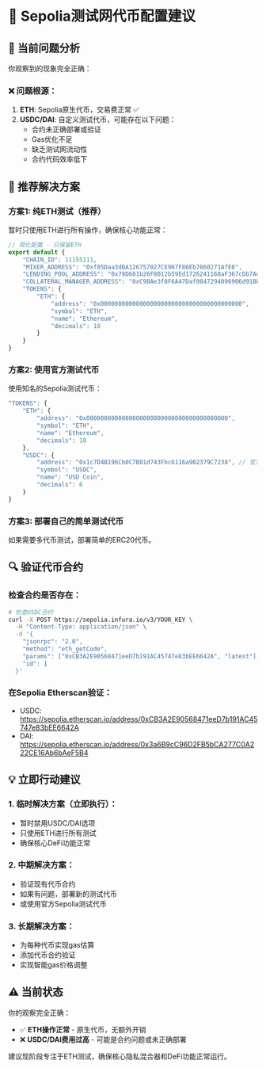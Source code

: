 # 🔧 Sepolia测试网代币配置建议

## 🎯 当前问题分析

你观察到的现象完全正确：

### ❌ 问题根源：
1. **ETH**: Sepolia原生代币，交易费正常 ✅
2. **USDC/DAI**: 自定义测试代币，可能存在以下问题：
   - 合约未正确部署或验证
   - Gas优化不足
   - 缺乏测试网流动性
   - 合约代码效率低下

## 🚀 推荐解决方案

### 方案1: 纯ETH测试（推荐）
暂时只使用ETH进行所有操作，确保核心功能正常：

```javascript
// 简化配置 - 只保留ETH
export default {
    "CHAIN_ID": 11155111,
    "MIXER_ADDRESS": "0xf85Daa3dBA126757027CE967F86Eb7860271AfE0",
    "LENDING_POOL_ADDRESS": "0x79D681b26F8012b59Ed1726241168aF367cDb7Ad",
    "COLLATERAL_MANAGER_ADDRESS": "0xC9BAe3f8F6A47Daf0847294096906d91B8eF0f1d",
    "TOKENS": {
        "ETH": {
            "address": "0x0000000000000000000000000000000000000000",
            "symbol": "ETH",
            "name": "Ethereum",
            "decimals": 18
        }
    }
}
```

### 方案2: 使用官方测试代币
使用知名的Sepolia测试代币：

```javascript
"TOKENS": {
    "ETH": {
        "address": "0x0000000000000000000000000000000000000000",
        "symbol": "ETH",
        "name": "Ethereum", 
        "decimals": 18
    },
    "USDC": {
        "address": "0x1c7D4B196Cb0C7B01d743Fbc6116a902379C7238", // 官方Sepolia USDC
        "symbol": "USDC",
        "name": "USD Coin",
        "decimals": 6
    }
}
```

### 方案3: 部署自己的简单测试代币
如果需要多代币测试，部署简单的ERC20代币。

## 🔍 验证代币合约

### 检查合约是否存在：
```bash
# 检查USDC合约
curl -X POST https://sepolia.infura.io/v3/YOUR_KEY \
  -H "Content-Type: application/json" \
  -d '{
    "jsonrpc": "2.0",
    "method": "eth_getCode", 
    "params": ["0xCB3A2E90568471eeD7b191AC45747e83bEE6642A", "latest"],
    "id": 1
  }'
```

### 在Sepolia Etherscan验证：
- USDC: https://sepolia.etherscan.io/address/0xCB3A2E90568471eeD7b191AC45747e83bEE6642A
- DAI: https://sepolia.etherscan.io/address/0x3a6B9cC96D2FB5bCA277C0A222CE16Ab6bAeF5B4

## 💡 立即行动建议

### 1. 临时解决方案（立即执行）：
- 暂时禁用USDC/DAI选项
- 只使用ETH进行所有测试
- 确保核心DeFi功能正常

### 2. 中期解决方案：
- 验证现有代币合约
- 如果有问题，部署新的测试代币
- 或使用官方Sepolia测试代币

### 3. 长期解决方案：
- 为每种代币实现gas估算
- 添加代币合约验证
- 实现智能gas价格调整

## ⚠️ 当前状态

你的观察完全正确：
- ✅ **ETH操作正常** - 原生代币，无额外开销
- ❌ **USDC/DAI费用过高** - 可能是合约问题或未正确部署

建议现阶段专注于ETH测试，确保核心隐私混合器和DeFi功能正常运行。
